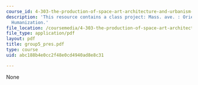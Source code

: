 ```yaml
---
course_id: 4-303-the-production-of-space-art-architecture-and-urbanism-in-dialogue-fall-2006
description: 'This resource contains a class project: Mass. ave. : Orientation and
  Humanization.'
file_location: /coursemedia/4-303-the-production-of-space-art-architecture-and-urbanism-in-dialogue-fall-2006/abc188b4e0cc2f48e0cd4940ad8e8c31_group5_pres.pdf
file_type: application/pdf
layout: pdf
title: group5_pres.pdf
type: course
uid: abc188b4e0cc2f48e0cd4940ad8e8c31

---
```

None